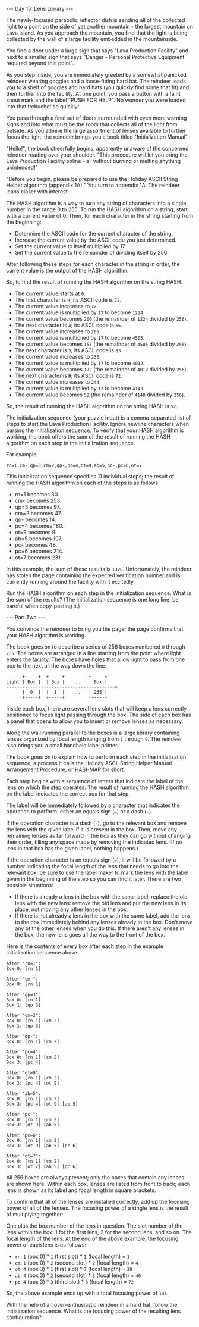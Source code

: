 --- Day 15: Lens Library ---

The newly-focused parabolic reflector dish is sending all of the collected light
to a point on the side of yet another mountain - the largest mountain on Lava
Island. As you approach the mountain, you find that the light is being collected
by the wall of a large facility embedded in the mountainside.

You find a door under a large sign that says "Lava Production Facility" and next
to a smaller sign that says "Danger - Personal Protective Equipment required
beyond this point".

As you step inside, you are immediately greeted by a somewhat panicked reindeer
wearing goggles and a loose-fitting hard hat. The reindeer leads you to a shelf
of goggles and hard hats (you quickly find some that fit) and then further into
the facility. At one point, you pass a button with a faint snout mark and the
label "PUSH FOR HELP". No wonder you were loaded into that trebuchet so quickly!

You pass through a final set of doors surrounded with even more warning signs
and into what must be the room that collects all of the light from outside. As
you admire the large assortment of lenses available to further focus the light,
the reindeer brings you a book titled "Initialization Manual".

"Hello!", the book cheerfully begins, apparently unaware of the concerned
reindeer reading over your shoulder. "This procedure will let you bring the Lava
Production Facility online - all without burning or melting anything
unintended!"

"Before you begin, please be prepared to use the Holiday ASCII String Helper
algorithm (appendix 1A)." You turn to appendix 1A. The reindeer leans closer
with interest.

The HASH algorithm is a way to turn any string of characters into a single
number in the range 0 to 255. To run the HASH algorithm on a string, start with
a current value of 0. Then, for each character in the string starting from the
beginning:

- Determine the ASCII code for the current character of the string.
- Increase the current value by the ASCII code you just determined.
- Set the current value to itself multiplied by 17.
- Set the current value to the remainder of dividing itself by 256.

After following these steps for each character in the string in order, the
current value is the output of the HASH algorithm.

So, to find the result of running the HASH algorithm on the string HASH:

- The current value starts at `0`.
- The first character is `H`; its ASCII code is `72`.
- The current value increases to `72`.
- The current value is multiplied by `17` to become `1224`.
- The current value becomes `200` (the remainder of `1224` divided by `256`).
- The next character is `A`; its ASCII code is `65`.
- The current value increases to `265`.
- The current value is multiplied by `17` to become `4505`.
- The current value becomes `153` (the remainder of `4505` divided by `256`).
- The next character is `S`; its ASCII code is `83`.
- The current value increases to `236`.
- The current value is multiplied by `17` to become `4012`.
- The current value becomes `172` (the remainder of `4012` divided by `256`).
- The next character is `H`; its ASCII code is `72`.
- The current value increases to `244`.
- The current value is multiplied by `17` to become `4148`.
- The current value becomes `52` (the remainder of `4148` divided by `256`).

So, the result of running the HASH algorithm on the string HASH is `52`.

The initialization sequence (your puzzle input) is a comma-separated list of
steps to start the Lava Production Facility. Ignore newline characters when
parsing the initialization sequence. To verify that your HASH algorithm is
working, the book offers the sum of the result of running the HASH algorithm on
each step in the initialization sequence.

For example:

```
rn=1,cm-,qp=3,cm=2,qp-,pc=4,ot=9,ab=5,pc-,pc=6,ot=7
```

This initialization sequence specifies 11 individual steps; the result of
running the HASH algorithm on each of the steps is as follows:

- rn=1 becomes 30.
- cm- becomes 253.
- qp=3 becomes 97.
- cm=2 becomes 47.
- qp- becomes 14.
- pc=4 becomes 180.
- ot=9 becomes 9.
- ab=5 becomes 197.
- pc- becomes 48.
- pc=6 becomes 214.
- ot=7 becomes 231.

In this example, the sum of these results is `1320`. Unfortunately, the reindeer
has stolen the page containing the expected verification number and is currently
running around the facility with it excitedly.

Run the HASH algorithm on each step in the initialization sequence. What is the
sum of the results? (The initialization sequence is one long line; be careful
when copy-pasting it.)

--- Part Two ---

You convince the reindeer to bring you the page; the page confirms that your
HASH algorithm is working.

The book goes on to describe a series of 256 boxes numbered `0` through `255`.
The boxes are arranged in a line starting from the point where light enters the
facility. The boxes have holes that allow light to pass from one box to the next
all the way down the line.

```
      +-----+  +-----+         +-----+
Light | Box |  | Box |   ...   | Box |
----------------------------------------->
      |  0  |  |  1  |   ...   | 255 |
      +-----+  +-----+         +-----+
```

Inside each box, there are several lens slots that will keep a lens correctly
positioned to focus light passing through the box. The side of each box has a
panel that opens to allow you to insert or remove lenses as necessary.

Along the wall running parallel to the boxes is a large library containing
lenses organized by focal length ranging from `1` through `9`. The reindeer also
brings you a small handheld label printer.

The book goes on to explain how to perform each step in the initialization
sequence, a process it calls the Holiday ASCII String Helper Manual Arrangement
Procedure, or HASHMAP for short.

Each step begins with a sequence of letters that indicate the label of the lens
on which the step operates. The result of running the HASH algorithm on the
label indicates the correct box for that step.

The label will be immediately followed by a character that indicates the
operation to perform: either an equals sign (`=`) or a dash (`-`).

If the operation character is a dash (`-`), go to the relevant box and remove
the lens with the given label if it is present in the box. Then, move any
remaining lenses as far forward in the box as they can go without changing their
order, filling any space made by removing the indicated lens. (If no lens in
that box has the given label, nothing happens.)

If the operation character is an equals sign (`=`), it will be followed by a
number indicating the focal length of the lens that needs to go into the
relevant box; be sure to use the label maker to mark the lens with the label
given in the beginning of the step so you can find it later. There are two
possible situations:

- If there is already a lens in the box with the same label, replace the old
  lens with the new lens: remove the old lens and put the new lens in its place,
  not moving any other lenses in the box.
- If there is not already a lens in the box with the same label, add the lens to
  the box immediately behind any lenses already in the box. Don't move any of
  the other lenses when you do this. If there aren't any lenses in the box, the
  new lens goes all the way to the front of the box.

Here is the contents of every box after each step in the example initialization
sequence above:

```
After "rn=1":
Box 0: [rn 1]

After "cm-":
Box 0: [rn 1]

After "qp=3":
Box 0: [rn 1]
Box 1: [qp 3]

After "cm=2":
Box 0: [rn 1] [cm 2]
Box 1: [qp 3]

After "qp-":
Box 0: [rn 1] [cm 2]

After "pc=4":
Box 0: [rn 1] [cm 2]
Box 3: [pc 4]

After "ot=9":
Box 0: [rn 1] [cm 2]
Box 3: [pc 4] [ot 9]

After "ab=5":
Box 0: [rn 1] [cm 2]
Box 3: [pc 4] [ot 9] [ab 5]

After "pc-":
Box 0: [rn 1] [cm 2]
Box 3: [ot 9] [ab 5]

After "pc=6":
Box 0: [rn 1] [cm 2]
Box 3: [ot 9] [ab 5] [pc 6]

After "ot=7":
Box 0: [rn 1] [cm 2]
Box 3: [ot 7] [ab 5] [pc 6]
```

All 256 boxes are always present; only the boxes that contain any lenses are
shown here. Within each box, lenses are listed from front to back; each lens is
shown as its label and focal length in square brackets.

To confirm that all of the lenses are installed correctly, add up the focusing
power of all of the lenses. The focusing power of a single lens is the result of
multiplying together:

One plus the box number of the lens in question. The slot number of the lens
within the box: 1 for the first lens, 2 for the second lens, and so on. The
focal length of the lens. At the end of the above example, the focusing power of
each lens is as follows:

- `rn`: `1` (box 0) \* `1` (first slot) \* `1` (focal length) = `1`
- `cm`: `1` (box 0) \* `2` (second slot) \* `2` (focal length) = `4`
- `ot`: `4` (box 3) \* `1` (first slot) \* `7` (focal length) = `28`
- `ab`: `4` (box 3) \* `2` (second slot) \* `5` (focal length) = `40`
- `pc`: `4` (box 3) \* `3` (third slot) \* `6` (focal length) = `72`

So, the above example ends up with a total focusing power of `145`.

With the help of an over-enthusiastic reindeer in a hard hat, follow the
initialization sequence. What is the focusing power of the resulting lens
configuration?
